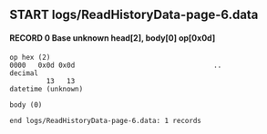 ## START logs/ReadHistoryData-page-6.data
#### RECORD 0 Base unknown head[2], body[0] op[0x0d]

    op hex (2)
    0000   0x0d 0x0d                                  ..
    decimal
             13   13
    datetime (unknown)

    body (0)

`end logs/ReadHistoryData-page-6.data: 1 records`
